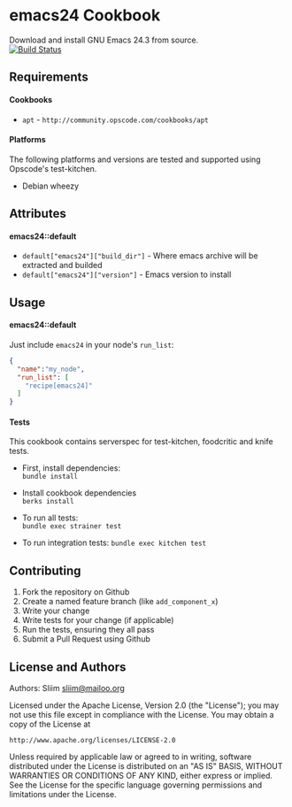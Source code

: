 emacs24 Cookbook
================
Download and install GNU Emacs 24.3 from source.  
[![Build Status](https://travis-ci.org/Sliim/emacs24-cookbook.svg?branch=master)](https://travis-ci.org/Sliim/emacs24-cookbook)

Requirements
------------
#### Cookbooks
- `apt` - `http://community.opscode.com/cookbooks/apt`

#### Platforms
The following platforms and versions are tested and supported using Opscode's test-kitchen.
- Debian wheezy

Attributes
----------
#### emacs24::default
* `default["emacs24"]["build_dir"]` - Where emacs archive will be extracted and builded
* `default["emacs24"]["version"]` - Emacs version to install

Usage
-----
#### emacs24::default
Just include `emacs24` in your node's `run_list`:

```json
{
  "name":"my_node",
  "run_list": [
    "recipe[emacs24]"
  ]
}
```

#### Tests
This cookbook contains serverspec for test-kitchen, foodcritic and knife tests.

- First, install dependencies:  
`bundle install`  

- Install cookbook dependencies  
`berks install`

- To run all tests:  
`bundle exec strainer test`

- To run integration tests:
`bundle exec kitchen test`

Contributing
------------
1. Fork the repository on Github
2. Create a named feature branch (like `add_component_x`)
3. Write your change
4. Write tests for your change (if applicable)
5. Run the tests, ensuring they all pass
6. Submit a Pull Request using Github

License and Authors
-------------------
Authors: Sliim <sliim@mailoo.org> 

Licensed under the Apache License, Version 2.0 (the "License"); you may not use this file except in compliance with the License. You may obtain a copy of the License at

    http://www.apache.org/licenses/LICENSE-2.0

Unless required by applicable law or agreed to in writing, software distributed under the License is distributed on an "AS IS" BASIS, WITHOUT WARRANTIES OR CONDITIONS OF ANY KIND, either express or implied. See the License for the specific language governing permissions and limitations under the License.
